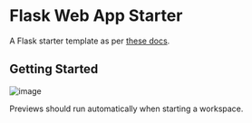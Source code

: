 # Flask Web App Starter

A Flask starter template as per [these docs](https://flask.palletsprojects.com/en/3.0.x/quickstart/#a-minimal-application).

## Getting Started
![image](https://github.com/arasr3/tic-tac-toe/assets/172069282/34ad71bf-b576-4c85-aa1d-0a96ec8ef345)

Previews should run automatically when starting a workspace.
